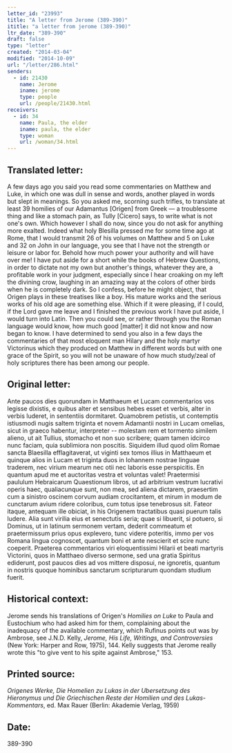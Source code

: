 ```yaml
---
letter_id: "23993"
title: "A letter from Jerome (389-390)"
ititle: "a letter from jerome (389-390)"
ltr_date: "389-390"
draft: false
type: "letter"
created: "2014-03-04"
modified: "2014-10-09"
url: "/letter/286.html"
senders:
  - id: 21430
    name: Jerome
    iname: jerome
    type: people
    url: /people/21430.html
receivers:
  - id: 34
    name: Paula, the elder
    iname: paula, the elder
    type: woman
    url: /woman/34.html
---
```

<h2> Translated letter:</h2>A few days ago you said you read some commentaries on Matthew and Luke, in which one was dull in sense and words, another played in words but slept in meanings.  So you asked me, scorning such trifles, to translate at least 39 homilies of our Adamantus [Origen] from Greek — a troublesome thing and like a stomach pain, as Tully [Cicero] says, to write what is not one's own.  Which however I shall do now, since you do not ask for anything more exalted.  Indeed what holy Blesilla pressed me for some time ago at Rome, that I would transmit 26 of his volumes on Matthew and 5 on Luke and 32 on John in our language, you see that I have not the strength or leisure or labor for.  Behold how much power your authority and will have over me!
I have put aside for a short while the books of Hebrew Questions, in order to dictate not my own but another's things, whatever they are, a profitable work in your judgment, especially since I hear croaking on my left the divining crow, laughing in an amazing way at the colors of other birds when he is completely dark.  So I confess, before he might object, that Origen plays in these treatises like a boy.  His mature works and the serious works of his old age are something else.  Which if it were pleasing, if I could, if the Lord gave me leave and I finished the previous work I have put aside, I would turn into Latin.  Then you could see, or rather through you the Roman language would know, how much good [matter] it did not know and now began to know.  I have determined to send you also in a few days the commentaries of that most eloquent man Hilary and the holy martyr Victorinus which they produced on Matthew in different words but with one grace of the Spirit, so you will not be unaware of how much study/zeal of holy scriptures there has been among our people.
<h2 class="mt-4"> Original letter:</h2>Ante paucos dies quorundam in Matthaeum et Lucam commentarios vos legisse dixistis, e quibus alter et sensibus hebes esset et verbis, alter in verbis luderet, in sententiis dormitaret.  Quamobrem petistis, ut contemptis istiusmodi nugis saltem triginta et novem Adamantii nostri in Lucam omelias, sicut in graeco habentur, interpreter -- molestam rem et tormento similem alieno, ut ait Tullius, stomacho et non suo scribere; quam tamen idcirco nunc faciam, quia sublimiora non poscitis.  Siquidem illud quod olim Romae sancta Blaesilla efflagitaverat, ut viginti sex tomos illius in Matthaeum et quinque alios in Lucam et triginta duos in Iohannem nostrae linguae traderem, nec virium mearum nec otii nec laboris esse perspicitis.  En quantum apud me et auctoritas vestra et voluntas valet!  Praetermisi paululum Hebraicarum Quaestionum libros, ut ad arbitrium vestrum lucrativi operis haec, qualiacunque sunt, non mea, sed aliena dictarem, praesertim cum a sinistro oscinem corvum audiam crocitantem, et mirum in modum de cunctarum avium ridere coloribus, cum totus ipse tenebrosus sit.  Fateor itaque, antequam ille obiciat, in his Origenem tractatibus quasi puerum talis ludere.  Alia sunt virilia eius et senectutis seria; quae si libuerit, si potuero, si Dominus, ut in latinum sermonem vertam, dederit commeatum et praetermissum prius opus explevero, tunc videre poteritis, immo per vos Romana lingua cognoscet, quantum boni et ante nescierit et scire nunc coeperit.  Praeterea commentarios viri eloquentissimi Hilarii et beati martyris Victorini, quos in Matthaeo diverso sermone, sed una gratia Spiritus ediderunt, post paucos dies ad vos mittere disposui, ne ignoretis, quantum in nostris quoque hominibus sanctarum scripturarum quondam studium fuerit.
<h2 class="mt-4"> Historical context:</h2><p>Jerome sends his translations of Origen's <em>Homilies on Luke</em> to Paula and Eustochium who had asked him for them, complaining about the inadequacy of the available commentary, which Rufinus points out was by Ambrose, see J.N.D. Kelly, <em>Jerome, His Life, Writings, and Controversies</em> (New York: Harper and Row, 1975), 144. Kelly suggests that Jerome really wrote this "to give vent to his spite against Ambrose," 153.</p><h2 class="mt-4"> Printed source:</h2><p><em>Origenes Werke, Die Homelien zu Lukas in der Ubersetzung des Hieronymus und Die Griechischen Reste der Homilien und des Lukas-Kommentars</em>, ed. Max Rauer (Berlin: Akademie Verlag, 1959)</p><h2 class="mt-4"> Date:</h2>389-390